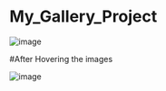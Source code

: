 # My_Gallery_Project
 
![image](https://user-images.githubusercontent.com/56475820/216675085-014f1556-eb9a-43ac-a9af-cf98e169f5cb.png)

#After Hovering the images

![image](https://user-images.githubusercontent.com/56475820/216675561-06a770c2-753a-4ec1-ad54-6b0c812140bc.png)
